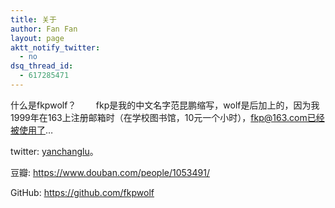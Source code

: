 ```yaml
---
title: 关于
author: Fan Fan
layout: page
aktt_notify_twitter:
  - no
dsq_thread_id:
  - 617285471
---
```

什么是fkpwolf？        fkp是我的中文名字范昆鹏缩写，wolf是后加上的，因为我1999年在163上注册邮箱时（在学校图书馆，10元一个小时），fkp@163.com已经被使用了&#8230;

twitter: <a href="http://twitter.com/yanchanglu"> yanchanglu</a>。

豆瓣: <https://www.douban.com/people/1053491/>

GitHub: <https://github.com/fkpwolf>
